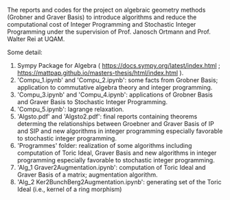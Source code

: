 The reports and codes for the project on algebraic geometry methods (Grobner and Graver Basis) to introduce algorithms and reduce the computational cost of  Integer Programming and Stochastic Integer Programming under the supervision of Prof. Janosch Ortmann and Prof. Walter Rei at UQAM.

Some detail:

1.  Sympy Package for Algebra  ( https://docs.sympy.org/latest/index.html ; https://mattpap.github.io/masters-thesis/html/index.html ).
2. 'Compu_1.ipynb' and 'Compu_2.ipynb': some facts from Grobner Basis; application to commutative algebra theory and integer programming.
3. 'Compu_3.ipynb' and 'Compu_4.ipynb': applications of Grobner Basis and Graver Basis to Stochastic Integer Programming.
4. 'Compu_5.ipynb': lagrange relaxation.
5. 'Algsto.pdf' and 'Algsto2.pdf': final reports containing theorems determing the relationships between Groebner and Graver Basis of IP and SIP and new algorithms in integer programming especially favorable to stochastic integer programming.
6. 'Programmes' folder: realization of some algorithms including computation of Toric Ideal, Graver Basis and new algorithms in integer programming especially favorable to stochastic integer programming.
7. 'Alg_1 Graver2Augmentation.ipynb': computation of Toric Ideal and Graver Basis of a matrix; augmentation algorithm.
8. 'Alg_2 Ker2BunchBerg2Augmentation.ipynb': generating set of the Toric Ideal (i.e., kernel of a ring morphism)
